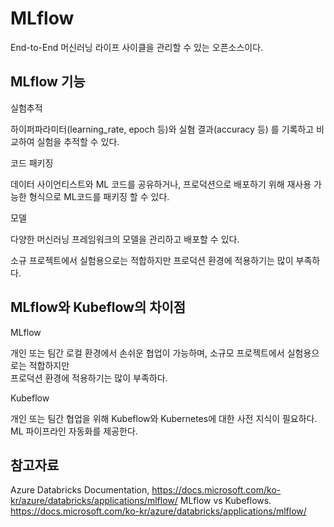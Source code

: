 # MLflow

End-to-End 머신러닝 라이프 사이클을 관리할 수 있는 오픈소스이다.

## MLflow 기능

실험추적

하이퍼파라미터(learning_rate, epoch 등)와 실혐 결과(accuracy 등) 를 기록하고 비교하여 실험을 추적할 수 있다.

코드 패키징

데이터 사이언티스트와 ML 코드를 공유하거나, 프로덕션으로 배포하기 위해 재사용 가능한 형식으로 ML코드를 패키징 할 수 있다.

모델

다양한 머신러닝 프레임워크의 모델을 관리하고 배포할 수 있다.


소규 프로젝트에서 실험용으로는 적합하지만 프로덕션 환경에 적용하기는 많이 부족하다.


## MLflow와 Kubeflow의 차이점

MLflow

개인 또는 팀간 로컬 환경에서 손쉬운 협업이 가능하며, 소규모 프로젝트에서 실험용으로는 적합하지만 \
프로덕션 환경에 적용하기는 많이 부족하다.

Kubeflow

개인 또는 팀간 협업을 위해 Kubeflow와 Kubernetes에 대한 사전 지식이 필요하다. \
ML 파이프라인 자동화를 제공한다.

## 참고자료
Azure Databricks Documentation, https://docs.microsoft.com/ko-kr/azure/databricks/applications/mlflow/
MLflow vs Kubeflows. https://docs.microsoft.com/ko-kr/azure/databricks/applications/mlflow/
